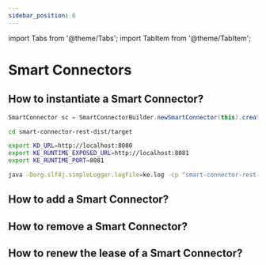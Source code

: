 ```yaml
---
sidebar_position: 6
---
```


import Tabs from '@theme/Tabs';
import TabItem from '@theme/TabItem';

# Smart Connectors

## How to instantiate a Smart Connector?
<Tabs groupId="tke-usage">
<TabItem value="java" label="Java">

```java
SmartConnector sc = SmartConnectorBuilder.newSmartConnector(this).create();
```

</TabItem>
<TabItem value="bash" label="Rest API">

```bash
cd smart-connector-rest-dist/target

export KD_URL=http://localhost:8080
export KE_RUNTIME_EXPOSED_URL=http://localhost:8081
export KE_RUNTIME_PORT=8081

java -Dorg.slf4j.simpleLogger.logFile=ke.log -cp "smart-connector-rest-dist-1.2.4.jar:dependency/*" eu.knowledge.engine.rest.Main 8280
```

</TabItem>
</Tabs>


## How to add a Smart Connector?

## How to remove a Smart Connector?

## How to renew the lease of a Smart Connector?
